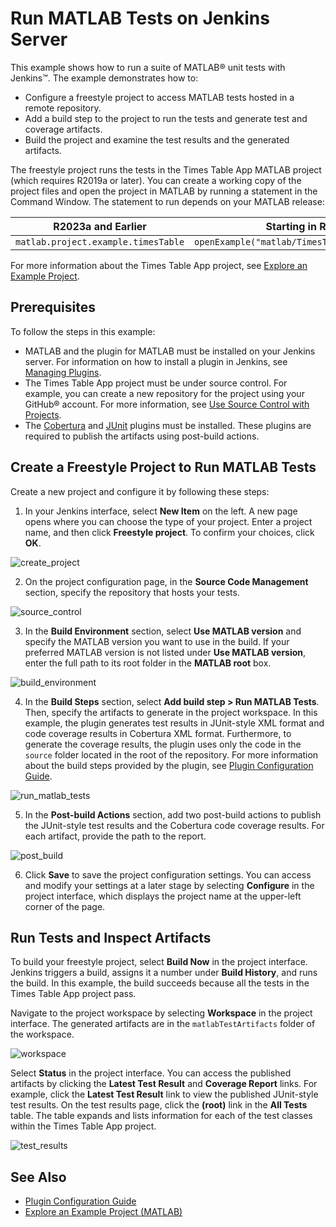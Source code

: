 # Run MATLAB Tests on Jenkins Server
This example shows how to run a suite of MATLAB&reg; unit tests with Jenkins&trade;. The example demonstrates how to:

* Configure a freestyle project to access MATLAB tests hosted in a remote repository.
* Add a build step to the project to run the tests and generate test and coverage artifacts.
* Build the project and examine the test results and the generated artifacts.

The freestyle project runs the tests in the Times Table App MATLAB project (which requires R2019a or later). You can create a working copy of the project files and open the project in MATLAB by running a statement in the Command Window. The statement to run depends on your MATLAB release:

R2023a and Earlier                 | Starting in R2023b
-----------------------------------| ------------------------------------------------
`matlab.project.example.timesTable`| `openExample("matlab/TimesTableProjectExample")`

For more information about the Times Table App project, see [Explore an Example Project](https://www.mathworks.com/help/matlab/matlab_prog/explore-an-example-project.html).

## Prerequisites
To follow the steps in this example:

* MATLAB and the plugin for MATLAB must be installed on your Jenkins server. For information on how to install a plugin in Jenkins, see [Managing Plugins](https://jenkins.io/doc/book/managing/plugins/).
* The Times Table App project must be under source control. For example, you can create a new repository for the project using your GitHub&reg; account. For more information, see [Use Source Control with Projects](https://www.mathworks.com/help/matlab/matlab_prog/use-source-control-with-projects.html).
* The [Cobertura](https://plugins.jenkins.io/cobertura) and [JUnit](https://plugins.jenkins.io/junit) plugins must be installed. These plugins are required to publish the artifacts using post-build actions. 

## Create a Freestyle Project to Run MATLAB Tests
Create a new project and configure it by following these steps:
1. In your Jenkins interface, select **New Item** on the left. A new page opens where you can choose the type of your project. Enter a project name, and then click **Freestyle project**. To confirm your choices, click **OK**.

![create_project](https://github.com/mathworks/jenkins-matlab-plugin/assets/48831250/8aa314b3-60fc-4534-bd49-223617ca0542)

2. On the project configuration page, in the **Source Code Management** section, specify the repository that hosts your tests.

![source_control](https://github.com/mathworks/jenkins-matlab-plugin/assets/48831250/5befa3c5-6924-4abb-bc34-25ff3328ee47)

3. In the **Build Environment** section, select **Use MATLAB version** and specify the MATLAB version you want to use in the build. If your preferred MATLAB version is not listed under **Use MATLAB version**, enter the full path to its root folder in the **MATLAB root** box. 

![build_environment](https://github.com/mathworks/jenkins-matlab-plugin/assets/48831250/c77220c0-a521-41ad-b0e4-76a6f0afce28)

4. In the **Build Steps** section, select **Add build step > Run MATLAB Tests**. Then, specify the artifacts to generate in the project workspace. In this example, the plugin generates test results in JUnit-style XML format and code coverage results in Cobertura XML format. Furthermore, to generate the coverage results, the plugin uses only the code in the `source` folder located in the root of the repository. For more information about the build steps provided by the plugin, see [Plugin Configuration Guide](../CONFIGDOC.md).

![run_matlab_tests](https://github.com/mathworks/jenkins-matlab-plugin/assets/48831250/2ef326b7-9b39-4068-83b9-011cebd52506)

5. In the **Post-build Actions** section, add two post-build actions to publish the JUnit-style test results and the Cobertura code coverage results. For each artifact, provide the path to the report.

![post_build](https://github.com/mathworks/jenkins-matlab-plugin/assets/48831250/d584a290-de93-4a9f-8061-00bc2a435c12)

6. Click **Save** to save the project configuration settings. You can access and modify your settings at a later stage by selecting **Configure** in the project interface, which displays the project name at the upper-left corner of the page.

## Run Tests and Inspect Artifacts
To build your freestyle project, select **Build Now** in the project interface. Jenkins triggers a build, assigns it a number under **Build History**, and runs the build. In this example, the build succeeds because all the tests in the Times Table App project pass.

Navigate to the project workspace by selecting **Workspace** in the project interface. The generated artifacts are in the `matlabTestArtifacts` folder of the workspace.

![workspace](https://github.com/mathworks/jenkins-matlab-plugin/assets/48831250/5195fb71-6f4f-4261-82c0-501ab953a079)

Select **Status** in the project interface. You can access the published artifacts by clicking the **Latest Test Result** and **Coverage Report** links. For example, click the **Latest Test Result** link to view the published JUnit-style test results. On the test results page, click the **(root)** link in the **All Tests** table. The table expands and lists information for each of the test classes within the Times Table App project.  

![test_results](https://github.com/mathworks/jenkins-matlab-plugin/assets/48831250/2dc5142d-b844-436c-8e9e-8f7b90c7b69e)

## See Also
* [Plugin Configuration Guide](../CONFIGDOC.md)<br/>
* [Explore an Example Project (MATLAB)](https://www.mathworks.com/help/matlab/matlab_prog/explore-an-example-project.html)
